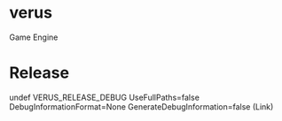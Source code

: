 # verus
Game Engine

# Release
undef VERUS_RELEASE_DEBUG
UseFullPaths=false
DebugInformationFormat=None
GenerateDebugInformation=false (Link)
